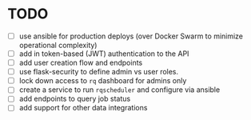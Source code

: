 # TODO

- [ ] use ansible for production deploys (over Docker Swarm to minimize operational complexity)
- [ ] add in token-based (JWT) authentication to the API
- [ ] add user creation flow and endpoints
- [ ] use flask-security to define admin vs user roles.
- [ ] lock down access to `rq` dashboard for admins only
- [ ] create a service to run `rqscheduler` and configure via ansible
- [ ] add endpoints to query job status
- [ ] add support for other data integrations
